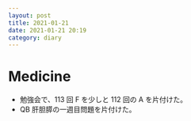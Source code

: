 ```yaml
---
layout: post
title: 2021-01-21
date: 2021-01-21 20:19
category: diary
---
```


# Medicine
- 勉強会で、113 回 F を少しと 112 回の A を片付けた。
- QB 肝胆膵の一週目問題を片付けた。